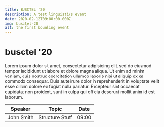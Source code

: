 ```yaml
---
title: BUSCTEL '20
description: A test linguistics event
date: 2020-02-12T09:00:00.000Z
img: busctel-20
alt: the first bounling event
---
```


# busctel '20

Lorem ipsum dolor sit amet, consectetur adipisicing elit, sed do eiusmod
tempor incididunt ut labore et dolore magna aliqua. Ut enim ad minim veniam,
quis nostrud exercitation ullamco laboris nisi ut aliquip ex ea commodo
consequat. Duis aute irure dolor in reprehenderit in voluptate velit esse
cillum dolore eu fugiat nulla pariatur. Excepteur sint occaecat cupidatat non
proident, sunt in culpa qui officia deserunt mollit anim id est laborum.

| Speaker       | Topic             | Date  |
| ---           | ---               | ---   |
| John Smith    | Structure Stuff   | 09:00 |
